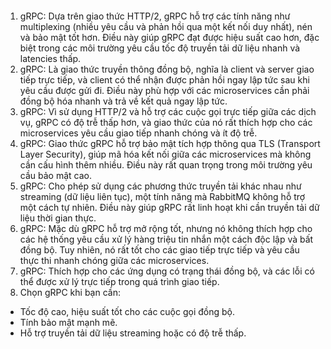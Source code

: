 ####

1. gRPC: Dựa trên giao thức HTTP/2, gRPC hỗ trợ các tính năng như multiplexing (nhiều yêu cầu và phản hồi qua một kết nối duy nhất), nén và bảo mật tốt hơn. Điều này giúp gRPC đạt được hiệu suất cao hơn, đặc biệt trong các môi trường yêu cầu tốc độ truyền tải dữ liệu nhanh và latencies thấp.
2. gRPC: Là giao thức truyền thông đồng bộ, nghĩa là client và server giao tiếp trực tiếp, và client có thể nhận được phản hồi ngay lập tức sau khi yêu cầu được gửi đi. Điều này phù hợp với các microservices cần phải đồng bộ hóa nhanh và trả về kết quả ngay lập tức.
3. gRPC: Vì sử dụng HTTP/2 và hỗ trợ các cuộc gọi trực tiếp giữa các dịch vụ, gRPC có độ trễ thấp hơn, và giao thức của nó rất thích hợp cho các microservices yêu cầu giao tiếp nhanh chóng và ít độ trễ.
4. gRPC: Giao thức gRPC hỗ trợ bảo mật tích hợp thông qua TLS (Transport Layer Security), giúp mã hóa kết nối giữa các microservices mà không cần cấu hình thêm nhiều. Điều này rất quan trọng trong môi trường yêu cầu bảo mật cao.
5. gRPC: Cho phép sử dụng các phương thức truyền tải khác nhau như streaming (dữ liệu liên tục), một tính năng mà RabbitMQ không hỗ trợ một cách tự nhiên. Điều này giúp gRPC rất linh hoạt khi cần truyền tải dữ liệu thời gian thực.
6. gRPC: Mặc dù gRPC hỗ trợ mở rộng tốt, nhưng nó không thích hợp cho các hệ thống yêu cầu xử lý hàng triệu tin nhắn một cách độc lập và bất đồng bộ. Tuy nhiên, nó rất tốt cho các giao tiếp trực tiếp và yêu cầu thực thi nhanh chóng giữa các microservices.
7. gRPC: Thích hợp cho các ứng dụng có trạng thái đồng bộ, và các lỗi có thể được xử lý trực tiếp trong quá trình giao tiếp.
8. Chọn gRPC khi bạn cần:

- Tốc độ cao, hiệu suất tốt cho các cuộc gọi đồng bộ.
- Tính bảo mật mạnh mẽ.
- Hỗ trợ truyền tải dữ liệu streaming hoặc có độ trễ thấp.
